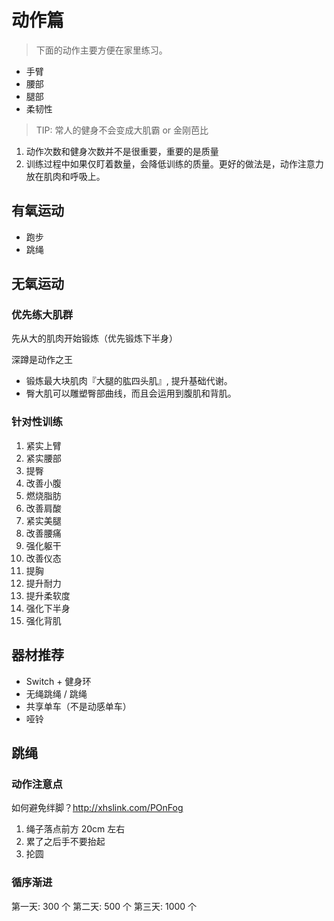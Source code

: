 # 动作篇

> 下面的动作主要方便在家里练习。

- 手臂
- 腰部
- 腿部
- 柔韧性

> TIP: 常人的健身不会变成大肌霸 or 金刚芭比

1. 动作次数和健身次数并不是很重要，重要的是质量
2. 训练过程中如果仅盯着数量，会降低训练的质量。更好的做法是，动作注意力放在肌肉和呼吸上。

## 有氧运动

- 跑步
- 跳绳

## 无氧运动

### 优先练大肌群

先从大的肌肉开始锻炼（优先锻炼下半身）

深蹲是动作之王

- 锻炼最大块肌肉『大腿的肱四头肌』, 提升基础代谢。
- 臀大肌可以雕塑臀部曲线，而且会运用到腹肌和背肌。

### 针对性训练

1. 紧实上臂
2. 紧实腰部
3. 提臀
4. 改善小腹
5. 燃烧脂肪
6. 改善肩酸
7. 紧实美腿
8. 改善腰痛
9. 强化躯干
10. 改善仪态
11. 提胸
12. 提升耐力
13. 提升柔软度
14. 强化下半身
15. 强化背肌

## 器材推荐

- Switch + 健身环
- 无绳跳绳 / 跳绳
- 共享单车（不是动感单车）
- 哑铃


## 跳绳

### 动作注意点

如何避免绊脚？http://xhslink.com/POnFog

1. 绳子落点前方 20cm 左右
2. 累了之后手不要抬起 
3. 抡圆

### 循序渐进

第一天: 300 个
第二天: 500 个
第三天: 1000 个

